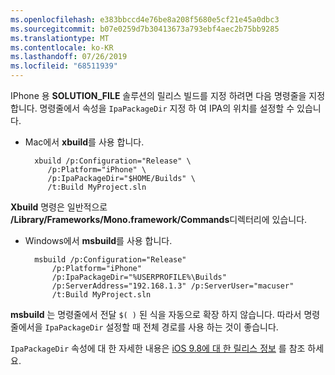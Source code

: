 ```yaml
---
ms.openlocfilehash: e383bbccd4e76be8a208f5680e5cf21e45a0dbc3
ms.sourcegitcommit: b07e0259d7b30413673a793ebf4aec2b75bb9285
ms.translationtype: MT
ms.contentlocale: ko-KR
ms.lasthandoff: 07/26/2019
ms.locfileid: "68511939"
---
```


IPhone 용 **SOLUTION_FILE** 솔루션의 릴리스 빌드를 지정 하려면 다음 명령줄을 지정 합니다. 명령줄에서 속성을 `IpaPackageDir` 지정 하 여 IPA의 위치를 설정할 수 있습니다.

- Mac에서 **xbuild**를 사용 합니다.

        xbuild /p:Configuration="Release" \ 
           /p:Platform="iPhone" \ 
           /p:IpaPackageDir="$HOME/Builds" \
           /t:Build MyProject.sln

**Xbuild** 명령은 일반적으로 **/Library/Frameworks/Mono.framework/Commands**디렉터리에 있습니다.

- Windows에서 **msbuild**를 사용 합니다.

        msbuild /p:Configuration="Release" 
            /p:Platform="iPhone" 
            /p:IpaPackageDir="%USERPROFILE%\Builds" 
            /p:ServerAddress="192.168.1.3" /p:ServerUser="macuser"  
            /t:Build MyProject.sln


**msbuild** 는 명령줄에서 전달 `$( )` 된 식을 자동으로 확장 하지 않습니다. 따라서 명령줄에서을 `IpaPackageDir` 설정할 때 전체 경로를 사용 하는 것이 좋습니다.

`IpaPackageDir` 속성에 대 한 자세한 내용은 [iOS 9.8에 대 한 릴리스 정보](https://github.com/xamarin/release-notes-archive/blob/master/release-notes/ios/xamarin.ios_9/xamarin.ios_9.8.md#new-msbuild-property-ipapackagedir-to-customize-ipa-output-location) 를 참조 하세요.
